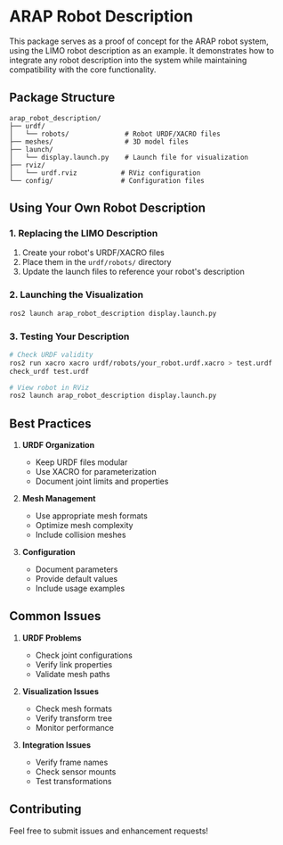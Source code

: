 # ARAP Robot Description

This package serves as a proof of concept for the ARAP robot system, using the LIMO robot description as an example. It demonstrates how to integrate any robot description into the system while maintaining compatibility with the core functionality.

## Package Structure
```
arap_robot_description/
├── urdf/
│   └── robots/              # Robot URDF/XACRO files
├── meshes/                  # 3D model files
├── launch/
│   └── display.launch.py    # Launch file for visualization
├── rviz/
│   └── urdf.rviz           # RViz configuration
└── config/                 # Configuration files
```

## Using Your Own Robot Description

### 1. Replacing the LIMO Description
1. Create your robot's URDF/XACRO files
2. Place them in the `urdf/robots/` directory
3. Update the launch files to reference your robot's description

### 2. Launching the Visualization
```bash
ros2 launch arap_robot_description display.launch.py
```

### 3. Testing Your Description
```bash
# Check URDF validity
ros2 run xacro xacro urdf/robots/your_robot.urdf.xacro > test.urdf
check_urdf test.urdf

# View robot in RViz
ros2 launch arap_robot_description display.launch.py
```

## Best Practices

1. **URDF Organization**
   - Keep URDF files modular
   - Use XACRO for parameterization
   - Document joint limits and properties

2. **Mesh Management**
   - Use appropriate mesh formats
   - Optimize mesh complexity
   - Include collision meshes

3. **Configuration**
   - Document parameters
   - Provide default values
   - Include usage examples

## Common Issues

1. **URDF Problems**
   - Check joint configurations
   - Verify link properties
   - Validate mesh paths

2. **Visualization Issues**
   - Check mesh formats
   - Verify transform tree
   - Monitor performance

3. **Integration Issues**
   - Verify frame names
   - Check sensor mounts
   - Test transformations

## Contributing
Feel free to submit issues and enhancement requests!
